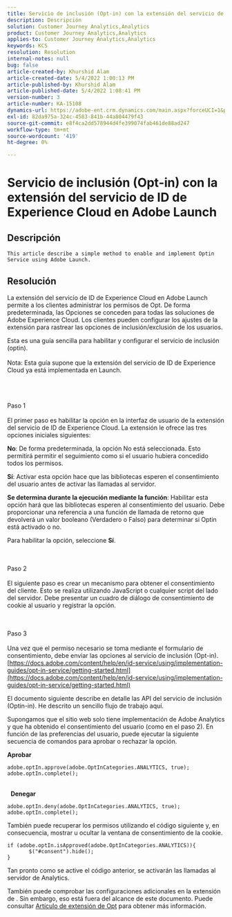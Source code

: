 ```yaml
---
title: Servicio de inclusión (Opt-in) con la extensión del servicio de ID de Experience Cloud en Adobe Launch
description: Descripción
solution: Customer Journey Analytics,Analytics
product: Customer Journey Analytics,Analytics
applies-to: Customer Journey Analytics,Analytics
keywords: KCS
resolution: Resolution
internal-notes: null
bug: false
article-created-by: Khurshid Alam
article-created-date: 5/4/2022 1:00:13 PM
article-published-by: Khurshid Alam
article-published-date: 5/4/2022 1:08:41 PM
version-number: 3
article-number: KA-15108
dynamics-url: https://adobe-ent.crm.dynamics.com/main.aspx?forceUCI=1&pagetype=entityrecord&etn=knowledgearticle&id=6c0ee821-aacb-ec11-a7b5-6045bd00dbbc
exl-id: 82da975a-324c-4583-841b-44a804479f43
source-git-commit: e8f4ca2dd578944d4fe399074fab461de88ad247
workflow-type: tm+mt
source-wordcount: '419'
ht-degree: 0%

---
```


# Servicio de inclusión (Opt-in) con la extensión del servicio de ID de Experience Cloud en Adobe Launch

## Descripción


`This article describe a simple method to enable and implement Optin Service using Adobe Launch.`


## Resolución


La extensión del servicio de ID de Experience Cloud en Adobe Launch permite a los clientes administrar los permisos de Opt. De forma predeterminada, las Opciones se conceden para todas las soluciones de Adobe Experience Cloud. Los clientes pueden configurar los ajustes de la extensión para rastrear las opciones de inclusión/exclusión de los usuarios.

Esta es una guía sencilla para habilitar y configurar el servicio de inclusión (optin).
<br><br>Nota: Esta guía supone que la extensión del servicio de ID de Experience Cloud ya está implementada en Launch.<br><br>

<br><br>Paso 1<br><br>
El primer paso es habilitar la opción en la interfaz de usuario de la extensión del servicio de ID de Experience Cloud. La extensión le ofrece las tres opciones iniciales siguientes:

<b>No</b>: De forma predeterminada, la opción No está seleccionada. Esto permitirá permitir el seguimiento como si el usuario hubiera concedido todos los permisos.

<b>Sí</b>: Activar esta opción hace que las bibliotecas esperen el consentimiento del usuario antes de activar las llamadas al servidor.

<b>Se determina durante la ejecución mediante la función</b>: Habilitar esta opción hará que las bibliotecas esperen al consentimiento del usuario. Debe proporcionar una referencia a una función de llamada de retorno que devolverá un valor booleano (Verdadero o Falso) para determinar si Optin está activado o no.

Para habilitar la opción, seleccione <b>Sí</b>.


<br><br>Paso 2<br><br>
El siguiente paso es crear un mecanismo para obtener el consentimiento del cliente. Esto se realiza utilizando JavaScript o cualquier script del lado del servidor. Debe presentar un cuadro de diálogo de consentimiento de cookie al usuario y registrar la opción.


<br><br>Paso 3<br><br>
Una vez que el permiso necesario se toma mediante el formulario de consentimiento, debe enviar las opciones al servicio de inclusión (Opt-in).
[https://docs.adobe.com/content/help/en/id-service/using/implementation-guides/opt-in-service/getting-started.html](https://docs.adobe.com/content/help/en/id-service/using/implementation-guides/opt-in-service/getting-started.html)

El documento siguiente describe en detalle las API del servicio de inclusión (Optin-in). He descrito un sencillo flujo de trabajo aquí.

Supongamos que el sitio web solo tiene implementación de Adobe Analytics y que ha obtenido el consentimiento del usuario (como en el paso 2). En función de las preferencias del usuario, puede ejecutar la siguiente secuencia de comandos para aprobar o rechazar la opción.

<b>Aprobar</b>


```
adobe.optIn.approve(adobe.OptInCategories.ANALYTICS, true);
adobe.optIn.complete();
```


<br> 
<b>Denegar</b>


```
adobe.optIn.deny(adobe.OptInCategories.ANALYTICS, true);
adobe.optIn.complete();
```


También puede recuperar los permisos utilizando el código siguiente y, en consecuencia, mostrar u ocultar la ventana de consentimiento de la cookie.


```
if (adobe.optIn.isApproved(adobe.OptInCategories.ANALYTICS)){
       $("#consent").hide();
}
```


Tan pronto como se active el código anterior, se activarán las llamadas al servidor de Analytics.

También puede comprobar las configuraciones adicionales en la extensión de . Sin embargo, eso está fuera del alcance de este documento. Puede consultar [Artículo de extensión de Opt](https://docs.adobe.com/content/help/en/id-service/using/implementation-guides/opt-in-service/launch.html) para obtener más información.
